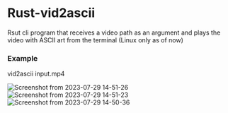 # Rust-vid2ascii
Rsut cli program that receives a video path as an argument and plays the video with ASCII art from the terminal (Linux only as of now) 

### Example
vid2ascii input.mp4

![Screenshot from 2023-07-29 14-51-26](https://github.com/fdezSeb01/Rust-vid2ascii/assets/110956552/18047e79-990b-49a0-9427-50df1fed6361)
![Screenshot from 2023-07-29 14-51-23](https://github.com/fdezSeb01/Rust-vid2ascii/assets/110956552/988c5dd1-ad33-4ef5-9965-b70c98772cf4)
![Screenshot from 2023-07-29 14-50-36](https://github.com/fdezSeb01/Rust-vid2ascii/assets/110956552/2779aff8-5907-4352-87ad-f65080994f43)
